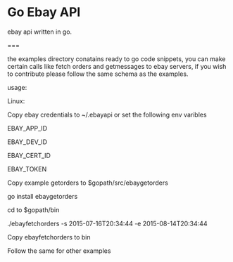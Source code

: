 Go Ebay  API
===
ebay api written in go.

===

the examples directory conatains ready to go code snippets, you can make certain calls like fetch orders and getmessages to ebay servers, if you wish to contribute please follow the same schema as the examples.

usage: 

 Linux: 

Copy ebay credentials to ~/.ebayapi or set the following env varibles 

EBAY_APP_ID

EBAY_DEV_ID

EBAY_CERT_ID

EBAY_TOKEN

Copy example getorders to $gopath/src/ebaygetorders

go install ebaygetorders

cd to $gopath/bin

./ebayfetchorders -s 2015-07-16T20:34:44 -e 2015-08-14T20:34:44

Copy ebayfetchorders to bin

Follow the same for other examples
 
